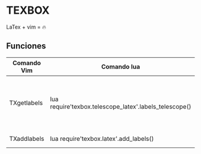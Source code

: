 # TEXBOX
LaTex + vim = :fire:

## Funciones
| Comando Vim | Comando lua                                            | Descripción                                                                             |
|-------------|--------------------------------------------------------|-----------------------------------------------------------------------------------------|
| TXgetlabels | lua require'texbox.telescope_latex'.labels_telescope() | Lista de etiquetas. Al pulsar <CR> introduce la referencia de la etiqueta seleccionada. |
| TXaddlabels | lua require'texbox.latex'.add_labels()                 | Añade una etiqueta.                                                                     |
